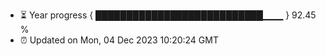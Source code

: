 - ⏳ Year progress { ███████████████████████████▁▁▁ } 92.45 %
- ⏰ Updated on Mon, 04 Dec 2023 10:20:24 GMT

